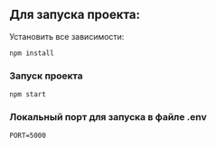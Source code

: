 ## Для запуска проекта:

Установить все зависимости:
```
npm install
```

### Запуск проекта
```
npm start
```

### Локальный порт для запуска в файле .env
```
PORT=5000
```
